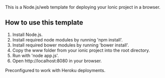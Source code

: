 This is a Node.js/web template for deploying your Ionic project in a browser.

## How to use this template

1. Install Node.js.
2. Install required node modules by running 'npm install'.
3. Install required bower modules by running 'bower install'.
4. Copy the www folder from your ionic project into the root directory.
5. Run with 'node app.js'.
6. Open http://localhost:8080 in your browser.

Preconfigured to work with Heroku deployments.
